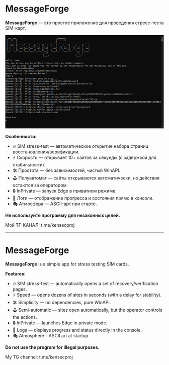 # MessageForge
**MessageForge** — это простое приложение для проведения стресс-теста SIM-карт.

![Скриншот](https://github.com/MarenKeneshov/MessageForge/blob/00b6b0d469b48da4022a757a4de215be5f17c778/Swagggggg.png)

**Особенности:**
- 🔥 SIM stress-test — автоматическое открытие набора страниц восстановления/верификации.
- ⚡ Скорость — открывает 10+ сайтов за секунды (с задержкой для стабильности).
- 🛠️ Простота — без зависимостей, чистый WinAPI.
- 🕹️ Полуавтомат — сайты открываются автоматически, но действия остаются за оператором.
- 🔒 InPrivate — запуск Edge в приватном режиме.
- 📜 Логи — отображение прогресса и состояния прямо в консоли.
- 🎭 Атмосфера — ASCII-арт при старте.

**Не используйте программу для незаконных целей.**

Мой ТГ-КАНАЛ: t.me/kensecproj

------------------------------------------------------------------------------------------------------------------------------------------------------------------------------------------

# MessageForge
**MessageForge** is a simple app for stress testing SIM cards.

**Features:**
- 🔥 SIM stress-test — automatically opens a set of recovery/verification pages.
- ⚡ Speed — opens dozens of sites in seconds (with a delay for stability).
- 🛠️ Simplicity — no dependencies, pure WinAPI.
- 🕹️ Semi-automatic — sites open automatically, but the operator controls the actions.
- 🔒 InPrivate — launches Edge in private mode.
- 📜 Logs — displays progress and status directly in the console.
- 🎭 Atmosphere - ASCII art at startup.

**Do not use the program for illegal purposes.**

My TG channel: t.me/kensecproj
